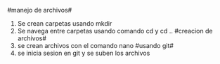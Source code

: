#manejo de archivos#
1. Se crean carpetas usando mkdir
2. Se navega entre carpetas usando comando cd y cd ..
#creacion de archivos#
3. se crean archivos con el comando nano
#usando git#
4. se inicia sesion en git y se suben los archivos
